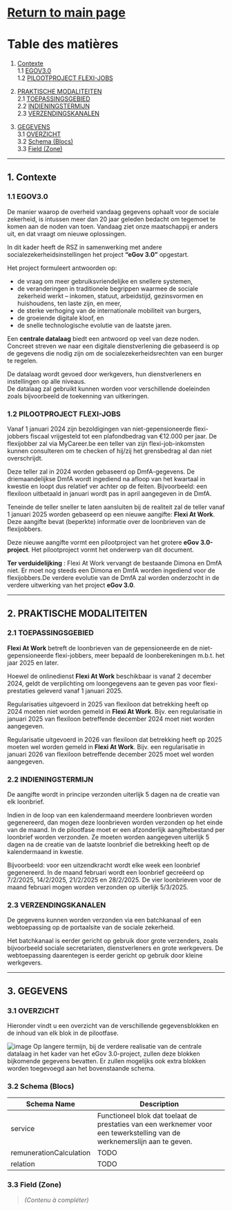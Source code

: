 # [Return to main page  ](https://github.com/test-belgium-test/basic/blob/main/README.md)
# Table des matières

1. [Contexte](#1-contexte)  
   1.1 [EGOV3.0](#11-egov30)  
   1.2 [PILOOTPROJECT FLEXI-JOBS](#12-pilootproject-flexi-jobs)  

2. [PRAKTISCHE MODALITEITEN](#2-praktische-modaliteiten)  
   2.1 [TOEPASSINGSGEBIED](#21-toepassingsgebied)  
   2.2 [INDIENINGSTERMIJN](#22-indieningstermijn)  
   2.3 [VERZENDINGSKANALEN](#23-verzendingskanalen)  

3. [GEGEVENS](#3-gegevens)  
   3.1 [OVERZICHT](#31-overzicht)  
   3.2 [Schema (Blocs)](#32-schema-blocs)  
   3.3 [Field (Zone)](#33-field-zone)  

---

## 1. Contexte

### 1.1 EGOV3.0

De manier waarop de overheid vandaag gegevens ophaalt voor de sociale zekerheid, is intussen meer dan 20 jaar geleden bedacht om tegemoet te komen aan de noden van toen. Vandaag ziet onze maatschappij er anders uit, en dat vraagt om nieuwe oplossingen.

In dit kader heeft de RSZ in samenwerking met andere socialezekerheidsinstellingen het project **“eGov 3.0”** opgestart.

Het project formuleert antwoorden op:

- de vraag om meer gebruiksvriendelijke en snellere systemen,  
- de veranderingen in traditionele begrippen waarmee de sociale zekerheid werkt – inkomen, statuut, arbeidstijd, gezinsvormen en huishoudens, ten laste zijn, en meer,  
- de sterke verhoging van de internationale mobiliteit van burgers,  
- de groeiende digitale kloof, en  
- de snelle technologische evolutie van de laatste jaren.

Een **centrale datalaag** biedt een antwoord op veel van deze noden.  
Concreet streven we naar een digitale dienstverlening die gebaseerd is op de gegevens die nodig zijn om de socialezekerheidsrechten van een burger te regelen.

De datalaag wordt gevoed door werkgevers, hun dienstverleners en instellingen op alle niveaus.  
De datalaag zal gebruikt kunnen worden voor verschillende doeleinden zoals bijvoorbeeld de toekenning van uitkeringen.


### 1.2 PILOOTPROJECT FLEXI-JOBS

Vanaf 1 januari 2024 zijn bezoldigingen van niet-gepensioneerde flexi-jobbers fiscaal vrijgesteld tot een plafondbedrag van €12.000 per jaar. De flexijobber zal via MyCareer.be een teller van zijn flexi-job-inkomsten kunnen consulteren om te checken of hij/zij het grensbedrag al dan niet overschrijdt.

Deze teller zal in 2024 worden gebaseerd op DmfA-gegevens. De driemaandelijkse DmfA wordt ingediend na afloop van het kwartaal in kwestie en loopt dus relatief ver achter op de feiten. Bijvoorbeeld: een flexiloon uitbetaald in januari wordt pas in april aangegeven in de DmfA.

Teneinde de teller sneller te laten aansluiten bij de realiteit zal de teller vanaf 1 januari 2025 worden gebaseerd op een nieuwe aangifte: **Flexi At Work**. Deze aangifte bevat (beperkte) informatie over de loonbrieven van de flexijobbers.

Deze nieuwe aangifte vormt een pilootproject van het grotere **eGov 3.0-project**. Het pilootproject vormt het onderwerp van dit document.

**Ter verduidelijking** : Flexi At Work vervangt de bestaande Dimona en DmfA niet. Er moet nog steeds een Dimona en DmfA worden ingediend voor de flexijobbers.De verdere evolutie van de DmfA zal worden onderzocht in de verdere uitwerking van het project **eGov 3.0**.


---

## 2. PRAKTISCHE MODALITEITEN

### 2.1 TOEPASSINGSGEBIED

**Flexi At Work** betreft de loonbrieven van de gepensioneerde en de niet-gepensioneerde flexi-jobbers, meer bepaald de loonberekeningen m.b.t. het jaar 2025 en later.

Hoewel de onlinedienst **Flexi At Work** beschikbaar is vanaf 2 december 2024, geldt de verplichting om loongegevens aan te geven pas voor flexi-prestaties geleverd vanaf 1 januari 2025.

Regularisaties uitgevoerd in 2025 van flexiloon dat betrekking heeft op 2024 moeten niet worden gemeld in **Flexi At Work**. Bijv. een regularisatie in januari 2025 van flexiloon betreffende december 2024 moet niet worden aangegeven.

Regularisatie uitgevoerd in 2026 van flexiloon dat betrekking heeft op 2025 moeten wel worden gemeld in **Flexi At Work**. Bijv. een regularisatie in januari 2026 van flexiloon betreffende december 2025 moet wel worden aangegeven.


### 2.2 INDIENINGSTERMIJN

De aangifte wordt in principe verzonden uiterlijk 5 dagen na de creatie van elk loonbrief.

Indien in de loop van een kalendermaand meerdere loonbrieven worden gegenereerd, dan mogen deze loonbrieven worden verzonden op het einde van de maand. In de pilootfase moet er een afzonderlijk aangiftebestand per loonbrief worden verzonden. Ze moeten worden aangegeven uiterlijk 5 dagen na de creatie van de laatste loonbrief die betrekking heeft op de kalendermaand in kwestie.

Bijvoorbeeld: voor een uitzendkracht wordt elke week een loonbrief gegenereerd. In de maand februari wordt een loonbrief gecreëerd op 7/2/2025, 14/2/2025, 21/2/2025 en 28/2/2025. De vier loonbrieven voor de maand februari mogen worden verzonden op uiterlijk 5/3/2025.



### 2.3 VERZENDINGSKANALEN

De gegevens kunnen worden verzonden via een batchkanaal of een webtoepassing op de portaalsite van de sociale zekerheid.

Het batchkanaal is eerder gericht op gebruik door grote verzenders, zoals bijvoorbeeld sociale secretariaten, dienstverleners en grote werkgevers. De webtoepassing daarentegen is eerder gericht op gebruik door kleine werkgevers.


---

## 3. GEGEVENS

### 3.1 OVERZICHT
Hieronder vindt u een overzicht van de verschillende gegevensblokken en de inhoud van elk blok in de pilootfase.

![image](https://github.com/user-attachments/assets/d4904400-792e-46e7-b600-2d9eb2d843bc)
Op langere termijn, bij de verdere realisatie van de centrale datalaag in het kader van het eGov 3.0-project, zullen deze blokken bijkomende gegevens bevatten. Er zullen mogelijks ook extra blokken worden toegevoegd aan het bovenstaande schema.

### 3.2 Schema (Blocs)

| Schema Name       | Description                                                                                                             | 
|-------------------|-------------------------------------------------------------------------------------------------------------------------|
| service                  | Functioneel blok dat toelaat de prestaties van een werknemer voor een tewerkstelling van de werknemerslijn aan te geven.| 
| remunerationCalculation  | TODO                  | 
| relation                   |  TODO                  | 
### 3.3 Field (Zone)

> *(Contenu à compléter)*
